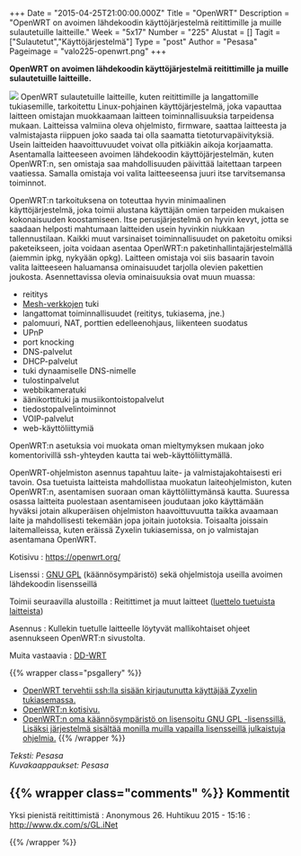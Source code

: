 +++
Date = "2015-04-25T21:00:00.000Z"
Title = "OpenWRT"
Description = "OpenWRT on avoimen lähdekoodin käyttöjärjestelmä reitittimille ja muille sulautetuille laitteille."
Week = "5x17"
Number = "225"
Alustat = []
Tagit = ["Sulautetut","Käyttöjärjestelmä"]
Type = "post"
Author = "Pesasa"
Pageimage = "valo225-openwrt.png"
+++


**OpenWRT on avoimen lähdekoodin käyttöjärjestelmä reitittimille ja
muille sulautetuille laitteille.**

![ ](/images/valo225-openwrt.png "fig:valo225-openwrt.png") OpenWRT sulautetuille laitteille,
kuten reitittimille ja langattomille tukiasemille, tarkoitettu
Linux-pohjainen käyttöjärjestelmä, joka vapauttaa laitteen omistajan
muokkaamaan laitteen toiminnallisuuksia tarpeidensa mukaan. Laitteissa
valmiina oleva ohjelmisto, firmware, saattaa laitteesta ja valmistajasta
riippuen joko saada tai olla saamatta tietoturvapäivityksiä. Usein
laitteiden haavoittuvuudet voivat olla pitkiäkin aikoja korjaamatta.
Asentamalla laitteeseen avoimen lähdekoodin käyttöjärjestelmän, kuten
OpenWRT:n, sen omistaja saa mahdollisuuden päivittää laitettaan tarpeen
vaatiessa. Samalla omistaja voi valita laitteeseensa juuri itse
tarvitsemansa toiminnot.

OpenWRT:n tarkoituksena on toteuttaa hyvin minimaalinen
käyttöjärjestelmä, joka toimii alustana käyttäjän omien tarpeiden
mukaisen kokonaisuuden koostamiseen. Itse perusjärjestelmä on hyvin
kevyt, jotta se saadaan helposti mahtumaan laitteiden usein hyvinkin
niukkaan tallennustilaan. Kaikki muut varsinaiset toiminnallisuudet on
paketoitu omiksi paketeikseen, joita voidaan asentaa OpenWRT:n
paketinhallintajärjestelmällä (aiemmin ipkg, nykyään opkg). Laitteen
omistaja voi siis basaarin tavoin valita laitteeseen haluamansa
ominaisuudet tarjolla olevien pakettien joukosta. Asennettavissa olevia
ominaisuuksia ovat muun muassa:

-   reititys
-   [Mesh-verkkojen](http://en.wikipedia.org/wiki/Mesh_networking) tuki
-   langattomat toiminnallisuudet (reititys, tukiasema, jne.)
-   palomuuri, NAT, porttien edelleenohjaus, liikenteen suodatus
-   UPnP
-   port knocking
-   DNS-palvelut
-   DHCP-palvelut
-   tuki dynaamiselle DNS-nimelle
-   tulostinpalvelut
-   webbikameratuki
-   äänikorttituki ja musiikontoistopalvelut
-   tiedostopalvelintoiminnot
-   VOIP-palvelut
-   web-käyttöliittymiä

OpenWRT:n asetuksia voi muokata oman mieltymyksen mukaan joko
komentorivillä ssh-yhteyden kautta tai web-käyttöliittymällä.

OpenWRT-ohjelmiston asennus tapahtuu laite- ja valmistajakohtaisesti eri
tavoin. Osa tuetuista laitteista mahdollistaa muokatun laiteohjelmiston,
kuten OpenWRT:n, asentamisen suoraan oman käyttöliittymänsä kautta.
Suuressa osassa laitteita puolestaan asentamiseen joudutaan joko
käyttämään hyväksi jotain alkuperäisen ohjelmiston haavoittuvuutta
taikka avaamaan laite ja mahdollisesti tekemään jopa joitain juotoksia.
Toisaalta joissain laitemalleissa, kuten eräissä Zyxelin tukiasemissa,
on jo valmistajan asentamana OpenWRT.

Kotisivu
:   <https://openwrt.org/>

Lisenssi
:   [GNU GPL](GNU_GPL) (käännösympäristö) sekä ohjelmistoja
    useilla avoimen lähdekoodin lisensseillä

Toimii seuraavilla alustoilla
:   Reitittimet ja muut laitteet ([luettelo tuetuista
    laitteista](http://wiki.openwrt.org/toh/start))

Asennus
:   Kullekin tuetulle laitteelle löytyvät mallikohtaiset ohjeet
    asennukseen OpenWRT:n sivustolta.

Muita vastaavia
:   [DD-WRT](http://dd-wrt.com)

{{% wrapper class="psgallery" %}}
-   [OpenWRT tervehtii ssh:lla sisään kirjautunutta käyttäjää Zyxelin
    tukiasemassa.](/images/openwrt-1.jpg)
-   [OpenWRT:n kotisivu.](/images/openwrt-2.jpg)
-   [OpenWRT:n oma käännösympäristö on lisensoitu GNU GPL -lisenssillä.
    Lisäksi järjestelmä sisältää monilla muilla vapailla lisensseillä
    julkaistuja ohjelmia.](/images/openwrt-3.jpg)
{{% /wrapper %}}

*Teksti: Pesasa* <br />
*Kuvakaappaukset: Pesasa*


{{% wrapper class="comments" %}}
Kommentit
---------

Yksi pienistä reitittimistä
:   Anonymous 26. Huhtikuu 2015 - 15:16
:   <http://www.dx.com/s/GL.iNet>

{{% /wrapper %}}
